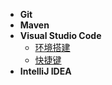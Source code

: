 * **Git**
* **Maven**
* **Visual Studio Code**
  * [环境搭建](/tool/vscode/vscode-start.md)
  * [快捷键](/tool/vscode/vscode-shortcuts.md)
* **IntelliJ IDEA**